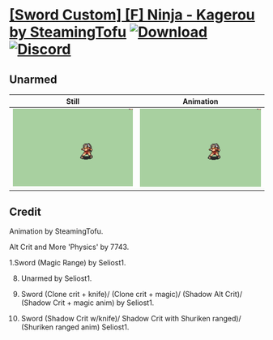 # [\[Sword Custom\] \[F\] Ninja - Kagerou by SteamingTofu](./) [![Download](https://img.shields.io/badge/Download--red?style=social&logo=github)](https://minhaskamal.github.io/DownGit/#/home?url=https://github.com/Klokinator/FE-Repo/tree/main/Battle%20Animations%2FInfantry%20-%20(Swd)%20Thieves%2C%20Rogues%2C%20Assassins%2F%5BSword%20Custom%5D%20%5BF%5D%20Ninja%20-%20Kagerou%20by%20SteamingTofu%2F8.%20Unarmed) [![Discord](https://img.shields.io/badge/Discord--blue?style=social&logo=discord)](https://discord.gg/C7VNGnyTPA)

## Unarmed

| Still | Animation |
| :---: | :-------: |
| ![Unarmed still](./Unarmed_000.png) | ![Unarmed](./Unarmed.gif) |

## Credit

Animation by SteamingTofu.

Alt Crit and More 'Physics' by 7743.

1.Sword (Magic Range) by Seliost1.

8. Unarmed by Seliost1.

1. Sword (Clone crit + knife)/ (Clone crit + magic)/ (Shadow Alt Crit)/ (Shadow Crit + magic anim) by Seliost1.

1. Sword (Shadow Crit w/knife)/ Shadow Crit with Shuriken ranged)/ (Shuriken ranged anim) Seliost1.
